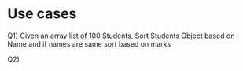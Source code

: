 # **Use cases**

Q1) Given an array list of 100 Students, 
Sort Students Object based on Name and if names are same sort based on marks

Q2) 
